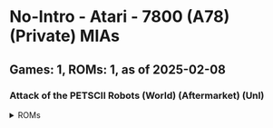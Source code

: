 # No-Intro - Atari - 7800 (A78) (Private) MIAs
## Games: 1, ROMs: 1, as of 2025-02-08
### Attack of the PETSCII Robots (World) (Aftermarket) (Unl)
<details>
<summary>ROMs</summary>

- Attack of the PETSCII Robots (World) (Aftermarket) (Unl).a78, CRC: 6b59ffa4
</details>

